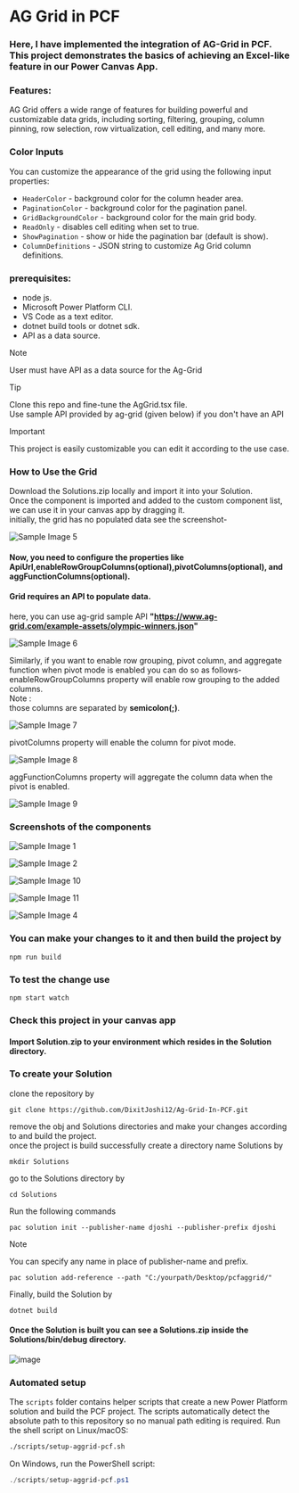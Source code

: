 # AG Grid in PCF

### Here, I have implemented the integration of AG-Grid in PCF. This project demonstrates the basics of achieving an Excel-like feature in our Power Canvas App.  

### Features:
AG Grid offers a wide range of features for building powerful and customizable data grids, including sorting, filtering, grouping, column pinning, row selection, row virtualization, cell editing, and many more.

### Color Inputs
You can customize the appearance of the grid using the following input properties:
* `HeaderColor` - background color for the column header area.
* `PaginationColor` - background color for the pagination panel.
* `GridBackgroundColor` - background color for the main grid body.
* `ReadOnly` - disables cell editing when set to true.
* `ShowPagination` - show or hide the pagination bar (default is show).
* `ColumnDefinitions` - JSON string to customize Ag Grid column definitions.

### prerequisites:
* node js.
* Microsoft Power Platform CLI.
* VS Code as a text editor.
* dotnet build tools or dotnet sdk.
* API as a data source.
  

> [!NOTE]
> User must have API as a data source for the Ag-Grid

> [!TIP]
> Clone this repo and fine-tune the AgGrid.tsx file.  
> Use sample API provided by ag-grid (given below) if you don't have an API

> [!IMPORTANT]
> This project is easily customizable you can edit it according to the use case.


### How to Use the Grid
Download the Solutions.zip locally and import it into your Solution.  
Once the component is imported and added to the custom component list, we can use it in your canvas app by dragging it.  
initially, the grid has no populated data see the screenshot-  


![Sample Image  5](https://imgur.com/jXQWwEg.png)    


#### Now, you need to configure the properties like ApiUrl,enableRowGroupColumns(optional),pivotColumns(optional), and aggFunctionColumns(optional).  
#### Grid requires an API to populate data.  
here, you can use ag-grid sample API **"https://www.ag-grid.com/example-assets/olympic-winners.json"**  


![Sample Image  6](https://imgur.com/pU88vk9.png)  


Similarly, if you want to enable row grouping, pivot column, and aggregate function when pivot mode is enabled you can do so as follows-  
enableRowGroupColumns property will enable row grouping to the added columns.  
Note :  
those columns are separated by **semicolon(;)**.  

![Sample Image  7](https://imgur.com/Dfk9yvT.png)  

pivotColumns property will enable the column for pivot mode.  

![Sample Image  8](https://imgur.com/7VcLqRG.png)  

aggFunctionColumns property will aggregate the column data when the pivot is enabled.  

![Sample Image  9](https://imgur.com/LN97MND.png)  

### Screenshots of the components  

![Sample Image  1](https://i.imgur.com/hOPGxO0.png)  

![Sample Image 2](https://i.imgur.com/fRUHuVH.png)  

![Sample Image 10](https://imgur.com/wJsFiMI.png)  

![Sample Image 11](https://imgur.com/QTBN25G.png)    

![Sample Image 4](https://i.imgur.com/eYAXcXN.png)  


### You can make your changes to it and then build the project by
```console
npm run build
```
### To test the change use 
```console
npm start watch
```
### 
### Check this project in your canvas app
#### Import Solution.zip to your environment which resides in the Solution directory.

### To create your Solution  
clone the repository by  

```console
git clone https://github.com/DixitJoshi12/Ag-Grid-In-PCF.git
 ```  
remove the obj and Solutions directories and make your changes according to and build the project.  
once the project is build successfully create a directory name Solutions by
```console
mkdir Solutions
```
go to the Solutions directory by
```console
cd Solutions
```
Run the following commands
```console
pac solution init --publisher-name djoshi --publisher-prefix djoshi  
```
> [!NOTE]
> You can specify any name in place of publisher-name and prefix.

```console
pac solution add-reference --path "C:/yourpath/Desktop/pcfaggrid/"
```
Finally, build the Solution by
```console
dotnet build
```
#### Once the Solution is built you can see a Solutions.zip inside the Solutions/bin/debug directory.  
![image](https://github.com/DixitJoshi12/Ag-Grid-In-PCF/assets/44132789/8aab482c-97a4-45ac-8cc0-b9b73778869a)


### Automated setup
The `scripts` folder contains helper scripts that create a new Power Platform solution and build the PCF project. The scripts automatically detect the absolute path to this repository so no manual path editing is required.
Run the shell script on Linux/macOS:
```bash
./scripts/setup-aggrid-pcf.sh
```
On Windows, run the PowerShell script:
```powershell
./scripts/setup-aggrid-pcf.ps1
```

